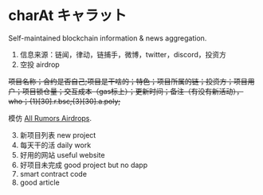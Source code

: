 # charAt キャラット

Self-maintained blockchain information & news aggregation.

1. 信息来源：链闻，律动，链捕手，微博，twitter，discord，投资方
2. 空投 airdrop

~~项目名称；合约是否自己;项目是干啥的；特色；项目所属的链；投资方；项目用户；项目锁仓量；交互成本（gas标上）；更新时间；备注（有没有新活动），who；{1}[30].r.bsc;{3}[30].a.poly;~~

模仿 [All Rumors Airdrops](https://docs.google.com/spreadsheets/d/1f_9c8P28dXG5K6DXlHGeTQUww5K8Ft6GgCKYZ8scjb0/edit).

3. 新项目列表 new project
4. 每天干的活 daily work
5. 好用的网站 useful website
6. 好项目未完成 good project but no dapp
7. smart contract code
8. good article

